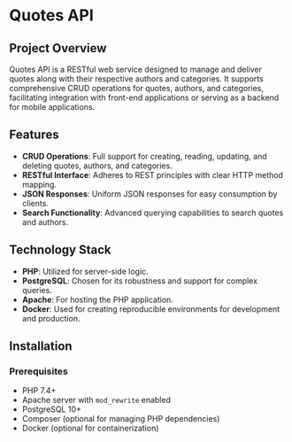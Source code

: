 # Quotes API

## Project Overview

Quotes API is a RESTful web service designed to manage and deliver quotes along with their respective authors and categories. It supports comprehensive CRUD operations for quotes, authors, and categories, facilitating integration with front-end applications or serving as a backend for mobile applications.

## Features

- **CRUD Operations**: Full support for creating, reading, updating, and deleting quotes, authors, and categories.
- **RESTful Interface**: Adheres to REST principles with clear HTTP method mapping.
- **JSON Responses**: Uniform JSON responses for easy consumption by clients.
- **Search Functionality**: Advanced querying capabilities to search quotes and authors.

## Technology Stack

- **PHP**: Utilized for server-side logic.
- **PostgreSQL**: Chosen for its robustness and support for complex queries.
- **Apache**: For hosting the PHP application.
- **Docker**: Used for creating reproducible environments for development and production.

## Installation

### Prerequisites

- PHP 7.4+
- Apache server with `mod_rewrite` enabled
- PostgreSQL 10+
- Composer (optional for managing PHP dependencies)
- Docker (optional for containerization)
